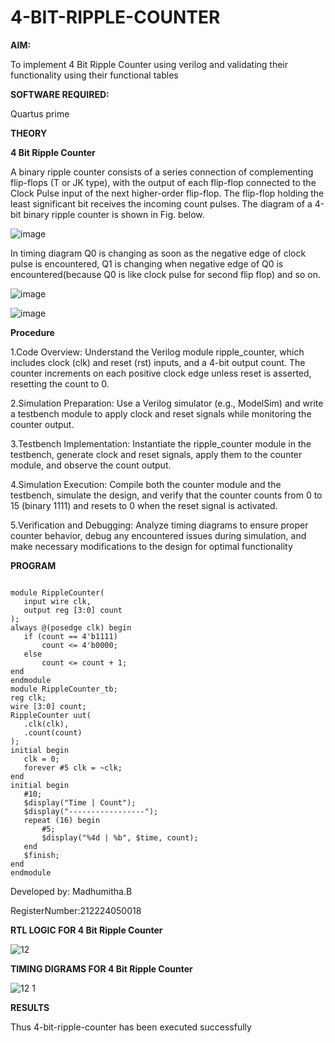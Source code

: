 # 4-BIT-RIPPLE-COUNTER

**AIM:**

To implement  4 Bit Ripple Counter using verilog and validating their functionality using their functional tables

**SOFTWARE REQUIRED:**

Quartus prime

**THEORY**

**4 Bit Ripple Counter**

A binary ripple counter consists of a series connection of complementing flip-flops (T or JK type), with the output of each flip-flop connected to the Clock Pulse input of the next higher-order flip-flop. The flip-flop holding the least significant bit receives the incoming count pulses. The diagram of a 4-bit binary ripple counter is shown in Fig. below.

![image](https://github.com/naavaneetha/4-BIT-RIPPLE-COUNTER/assets/154305477/cb4b74d4-31ab-4359-95d0-d22e67daba13)

In timing diagram Q0 is changing as soon as the negative edge of clock pulse is encountered, Q1 is changing when negative edge of Q0 is encountered(because Q0 is like clock pulse for second flip flop) and so on.

![image](https://github.com/naavaneetha/4-BIT-RIPPLE-COUNTER/assets/154305477/a573a7d6-014e-4e54-93e6-e2ac9530960b)

![image](https://github.com/naavaneetha/4-BIT-RIPPLE-COUNTER/assets/154305477/85e1958a-2fc1-49bb-9a9f-d58ccbf3663c)

**Procedure**

1.Code Overview: Understand the Verilog module ripple_counter, which includes clock (clk) and reset (rst) inputs, and a 4-bit output count. The counter increments on each positive clock edge unless reset is asserted, resetting the count to 0.

2.Simulation Preparation: Use a Verilog simulator (e.g., ModelSim) and write a testbench module to apply clock and reset signals while monitoring the counter output.

3.Testbench Implementation: Instantiate the ripple_counter module in the testbench, generate clock and reset signals, apply them to the counter module, and observe the count output.

4.Simulation Execution: Compile both the counter module and the testbench, simulate the design, and verify that the counter counts from 0 to 15 (binary 1111) and resets to 0 when the reset signal is activated.

5.Verification and Debugging: Analyze timing diagrams to ensure proper counter behavior, debug any encountered issues during simulation, and make necessary modifications to the design for optimal functionality

**PROGRAM**

```

module RippleCounter(
   input wire clk, 
   output reg [3:0] count 
);
always @(posedge clk) begin
   if (count == 4'b1111) 
       count <= 4'b0000;
   else
       count <= count + 1;
end
endmodule
module RippleCounter_tb;
reg clk;
wire [3:0] count;
RippleCounter uut(
   .clk(clk),
   .count(count)
);
initial begin
   clk = 0;
   forever #5 clk = ~clk; 
end
initial begin
   #10;
   $display("Time | Count");
   $display("-----------------");
   repeat (16) begin
       #5; 
       $display("%4d | %b", $time, count);
   end
   $finish;
end
endmodule

```

 Developed by: Madhumitha.B
 
 
 RegisterNumber:212224050018

**RTL LOGIC FOR 4 Bit Ripple Counter**

![12](https://github.com/user-attachments/assets/038d35aa-c6d8-4235-9d22-c2df8c46f057)


**TIMING DIGRAMS FOR 4 Bit Ripple Counter**

![12 1](https://github.com/user-attachments/assets/b7a06944-a0f6-4433-ab4f-348a1a5545cd)


**RESULTS**

Thus 4-bit-ripple-counter has been executed successfully
